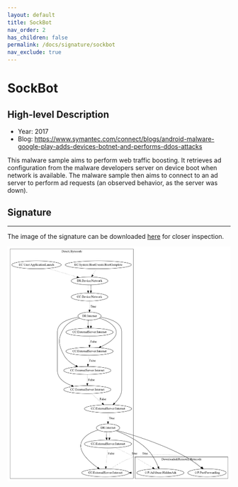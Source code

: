 ```yaml
---
layout: default
title: SockBot
nav_order: 2
has_children: false
permalink: /docs/signature/sockbot
nav_exclude: true
---
```


# SockBot

## High-level Description

* Year: 2017
* Blog: https://www.symantec.com/connect/blogs/android-malware-google-play-adds-devices-botnet-and-performs-ddos-attacks

This malware sample aims to perform web traffic boosting. It retrieves ad configuration from the malware developers server on device boot when network is available. The malware sample then aims to connect to an ad server to perform ad requests (an observed behavior, as the server was down).

## Signature
---

The image of the signature can be downloaded [here](../../img/signatures/SockBot.png) for closer inspection.

![](../../img/signatures/SockBot.png)

